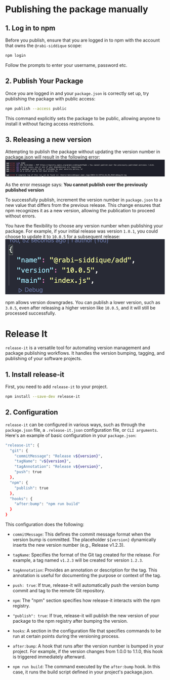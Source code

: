 # Publishing the package manually

## 1. Log in to npm

Before you publish, ensure that you are logged in to npm with the account that owns the `@rabi-siddique` scope:

```bash
npm login
```

Follow the prompts to enter your username, password etc.

## 2. Publish Your Package

Once you are logged in and your `package.json` is correctly set up, try publishing the package with public access:

```bash
npm publish --access public
```

This command explicitly sets the package to be public, allowing anyone to install it without facing access restrictions.

## 3. Releasing a new version

Attempting to publish the package without updating the version number in package.json will result in the following error:
![403 Forbidden](./media/403.png)

As the error message says:
**You cannot publish over the previously published version**

To successfully publish, increment the version number in `package.json` to a new value that differs from the previous release. This change ensures that npm recognizes it as a new version, allowing the publication to proceed without errors.

You have the flexibility to choose any version number when publishing your package. For example, if your initial release was version `1.0.1`, you could choose to update it to `10.0.5` for a subsequent release:
![Version](./media/version.png)

npm allows version downgrades. You can publish a lower version, such as `3.0.5`, even after releasing a higher version like `10.0.5`, and it will still be processed successfully.

# Release It

`release-it` is a versatile tool for automating version management and package publishing workflows. It handles the version bumping, tagging, and publishing of your software projects.

## 1. Install release-it

First, you need to add `release-it` to your project.

```bash
npm install --save-dev release-it
```

## 2. Configuration

`release-it` can be configured in various ways, such as through the `package.json` file, a `.release-it.json` configuration file, or `CLI arguments`. Here's an example of basic configuration in your `package.json`:

```bash
"release-it": {
  "git": {
    "commitMessage": "Release v${version}",
    "tagName": "v${version}",
    "tagAnnotation": "Release v${version}",
    "push": true
  },
  "npm": {
    "publish": true
  },
  "hooks": {
    "after:bump": "npm run build"
  }
}
```

This configuration does the following:

- `commitMessage`: This defines the commit message format when the version bump is committed. The placeholder `${version}` dynamically inserts the new version number (e.g., Release v1.2.3).

- `tagName`: Specifies the format of the Git tag created for the release. For example, a tag named `v1.2.3` will be created for version `1.2.3`.

- `tagAnnotation`: Provides an annotation or description for the tag. This annotation is useful for documenting the purpose or context of the tag.

- `push: true`: If true, release-it will automatically push the version bump commit and tag to the remote Git repository.

- `npm`: The "npm" section specifies how release-it interacts with the npm registry.

- `"publish": true`: If true, release-it will publish the new version of your package to the npm registry after bumping the version.

- `hooks`: A section in the configuration file that specifies commands to be run at certain points during the versioning process.

- `after:bump`: A hook that runs after the version number is bumped in your project. For example, if the version changes from 1.0.0 to 1.1.0, this hook is triggered immediately afterward.

- `npm run build`: The command executed by the `after:bump` hook. In this case, it runs the build script defined in your project's package.json.
